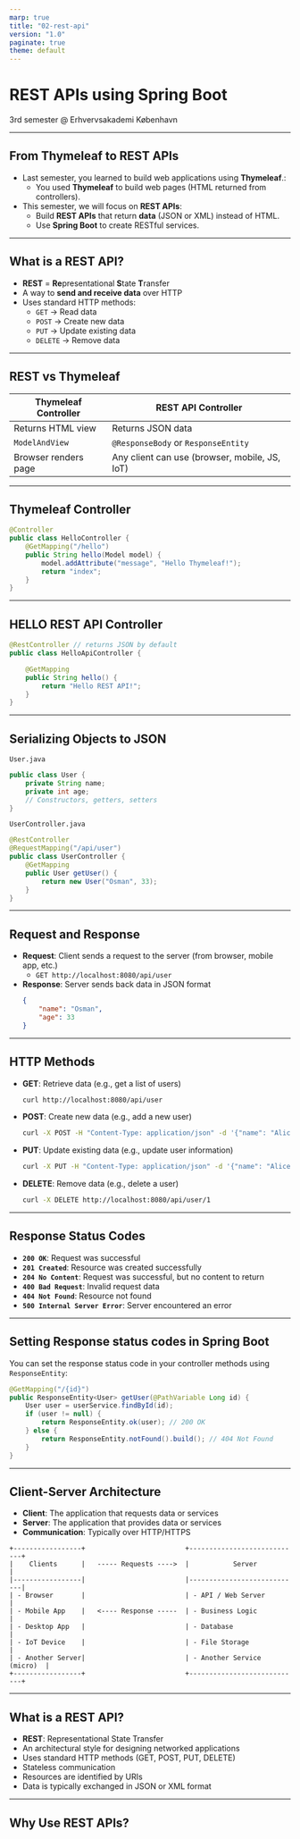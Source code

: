 ```yaml
---
marp: true
title: "02-rest-api"
version: "1.0"
paginate: true
theme: default
---
```


# REST APIs using Spring Boot
3rd semester @ Erhvervsakademi København

---

## From Thymeleaf to REST APIs
- Last semester, you learned to build web applications using **Thymeleaf**.:
  - You used **Thymeleaf** to build web pages (HTML returned from controllers).
- This semester, we will focus on **REST APIs**:
  - Build **REST APIs** that return **data** (JSON or XML) instead of HTML.
  - Use **Spring Boot** to create RESTful services.


---

## What is a REST API?
- **REST** = **Re**presentational **S**tate **T**ransfer
- A way to **send and receive data** over HTTP
- Uses standard HTTP methods:
  - `GET` → Read data
  - `POST` → Create new data
  - `PUT` → Update existing data
  - `DELETE` → Remove data

---

## REST vs Thymeleaf
| Thymeleaf Controller | REST API Controller |
|----------------------|----------------------|
| Returns HTML view    | Returns JSON data    |
| `ModelAndView`       | `@ResponseBody` or `ResponseEntity` |
| Browser renders page | Any client can use (browser, mobile, JS, IoT) |

---

## Thymeleaf Controller
```java
@Controller
public class HelloController {
    @GetMapping("/hello")
    public String hello(Model model) {
        model.addAttribute("message", "Hello Thymeleaf!");
        return "index";
    }
}
```

---
## HELLO REST API Controller
```java
@RestController // returns JSON by default
public class HelloApiController {

    @GetMapping
    public String hello() {
        return "Hello REST API!";
    }
}
``` 

---

## Serializing Objects to JSON
`User.java`
```java
public class User {
    private String name;
    private int age;
    // Constructors, getters, setters
}
```
`UserController.java`
```java
@RestController
@RequestMapping("/api/user")
public class UserController {
    @GetMapping
    public User getUser() {
        return new User("Osman", 33);
    }
}
```

---

## Request and Response
- **Request**: Client sends a request to the server (from browser, mobile app, etc.)
    - `GET http://localhost:8080/api/user`
- **Response**: Server sends back data in JSON format
    ```json
    {
        "name": "Osman",
        "age": 33
    }
    ```

---

## HTTP Methods
- **GET**: Retrieve data (e.g., get a list of users)
    ```bash
    curl http://localhost:8080/api/user
    ```
- **POST**: Create new data (e.g., add a new user)
    ```bash
    curl -X POST -H "Content-Type: application/json" -d '{"name": "Alice", "age": 30}' http://localhost:8080/api/user
    ```

- **PUT**: Update existing data (e.g., update user information)
    ```bash
    curl -X PUT -H "Content-Type: application/json" -d '{"name": "Alice", "age": 31}' http://localhost:8080/api/user/1
    ```
- **DELETE**: Remove data (e.g., delete a user)
    ```bash
    curl -X DELETE http://localhost:8080/api/user/1
    ```

---

## Response Status Codes
- **`200 OK`**: Request was successful
- **`201 Created`**: Resource was created successfully
- **`204 No Content`**: Request was successful, but no content to return
- **`400 Bad Request`**: Invalid request data
- **`404 Not Found`**: Resource not found
- **`500 Internal Server Error`**: Server encountered an error

---

## Setting Response status codes in Spring Boot
You can set the response status code in your controller methods using `ResponseEntity`:
```java
@GetMapping("/{id}")
public ResponseEntity<User> getUser(@PathVariable Long id) {
    User user = userService.findById(id);
    if (user != null) {
        return ResponseEntity.ok(user); // 200 OK
    } else {
        return ResponseEntity.notFound().build(); // 404 Not Found
    }
}
```


---

## Client-Server Architecture
- **Client**: The application that requests data or services
- **Server**: The application that provides data or services
- **Communication**: Typically over HTTP/HTTPS
```plaintext
+-----------------+                         +----------------------------+
|    Clients      |   ----- Requests ---->  |           Server           |
|-----------------|                         |----------------------------|
| - Browser       |                         | - API / Web Server         |
| - Mobile App    |   <---- Response -----  | - Business Logic           |
| - Desktop App   |                         | - Database                 |
| - IoT Device    |                         | - File Storage             |
| - Another Server|                         | - Another Service (micro)  |
+-----------------+                         +----------------------------+
```


---

## What is a REST API?
- **REST**: Representational State Transfer
- An architectural style for designing networked applications
- Uses standard HTTP methods (GET, POST, PUT, DELETE)
- Stateless communication
- Resources are identified by URIs
- Data is typically exchanged in JSON or XML format

---
## Why Use REST APIs?